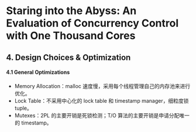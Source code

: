 # Staring into the Abyss: An Evaluation of Concurrency Control with One Thousand Cores

## 4. Design Choices & Optimization

#### 4.1 General Optimizations

* Memory Allocation：malloc 速度慢，采用每个线程管理自己的内存池来进行优化。
* Lock Table：不采用中心化的 lock table 和 timestamp manager，细粒度锁 tuple。
* Mutexes：2PL 的主要开销是死锁检测；T/O 算法的主要开销是申请分配唯一的 timestamp。

